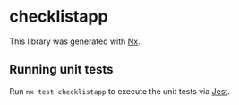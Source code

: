 # checklistapp

This library was generated with [Nx](https://nx.dev).

## Running unit tests

Run `nx test checklistapp` to execute the unit tests via [Jest](https://jestjs.io).
